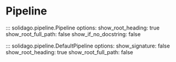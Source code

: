 # Pipeline

::: solidago.pipeline.Pipeline
    options:
        show_root_heading: true
        show_root_full_path: false
        show_if_no_docstring: false


::: solidago.pipeline.DefaultPipeline
    options:
        show_signature: false
        show_root_heading: true
        show_root_full_path: false


<!-- ::: solidago.pipeline -->
